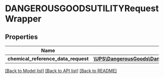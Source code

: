 # DANGEROUSGOODSUTILITYRequestWrapper

## Properties
Name | Type | Description | Notes
------------ | ------------- | ------------- | -------------
**chemical_reference_data_request** | [**\UPS\DangerousGoods\DangerousGoods\ChemicalReferenceDataRequest**](ChemicalReferenceDataRequest.md) |  | 

[[Back to Model list]](../../README.md#documentation-for-models) [[Back to API list]](../../README.md#documentation-for-api-endpoints) [[Back to README]](../../README.md)

